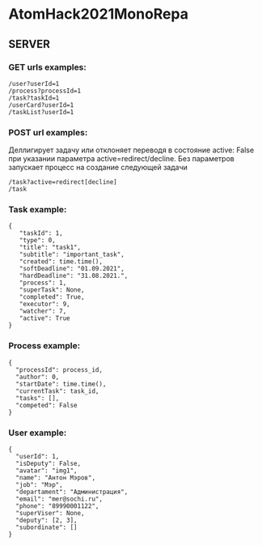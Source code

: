 # AtomHack2021MonoRepa

## SERVER
### GET urls examples:

  ```
  /user?userId=1
  /process?processId=1
  /task?taskId=1
  /userCard?userId=1
  /taskList?userId=1
  ```
### POST url examples:
Деллигирует задачу или отклоняет переводя в состояние active: False при указании параметра active=redirect/decline. Без параметров запускает процесс на создание следующей задачи

  ```
  /task?active=redirect[decline]
  /task
  ```

### Task example:

  ```
  {
     "taskId": 1,
     "type": 0,
     "title": "task1",
     "subtitle": "important_task",
     "created": time.time(),
     "softDeadline": "01.09.2021",
     "hardDeadline": "31.08.2021.",
     "process": 1,
     "superTask": None,
     "completed": True,
     "executor": 9,
     "watcher": 7,
     "active": True
  }
  ```
  
### Process example:

  ```
  {
    "processId": process_id,
    "author": 0,
    "startDate": time.time(),
    "currentTask": task_id,
    "tasks": [],
    "competed": False
  }
  ```
  
### User example:

  ```
  {
    "userId": 1,
    "isDeputy": False,
    "avatar": "img1",
    "name": "Антон Мэров",
    "job": "Мэр",
    "departament": "Администрация",
    "email": "mer@sochi.ru",
    "phone": "89990001122",
    "superViser": None,
    "deputy": [2, 3],
    "subordinate": []
  }
  ```

